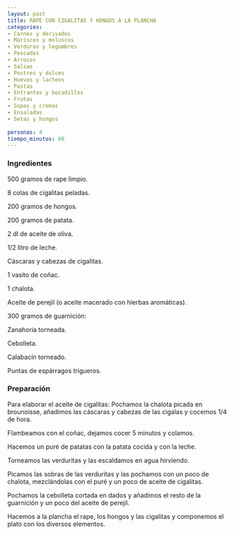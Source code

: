 ```yaml
---
layout: post
title: RAPE CON CIGALITAS Y HONGOS A LA PLANCHA
categories:
- Carnes y derivados
- Mariscos y moluscos
- Verduras y legumbres
- Pescados
- Arroces
- Salsas
- Postres y dulces
- Huevos y lacteos
- Pastas
- Entrantes y bocadillos
- Frutas
- Sopas y cremas
- Ensaladas
- Setas y hongos
 
personas: 4 
tiempo_minutos: 60 
---
```

<h3>Ingredientes</h3>
500 gramos de rape limpio.

8 colas de cigalitas peladas.

200 gramos de hongos.

200 gramos de patata.

2 dl de aceite de oliva.

1/2 litro de leche.

Cáscaras y cabezas de cigalitas.

1 vasito de coñac.

1 chalota.

Aceite de perejil (o aceite macerado con hierbas aromáticas).

300 gramos de guarnición:

Zanahoria torneada.

Cebolleta.

Calabacín torneado.

Puntas de espárragos trigueros.

<h3>Preparación</h3>
Para elaborar el aceite de cigalitas: Pochamos la chalota picada en brounoisse, añadimos las cáscaras y cabezas de las cigalas y cocemos 1/4 de hora.

Flambeamos con el coñac, dejamos cocer 5 minutos y colamos.

Hacemos un puré de patatas con la patata cocida y con la leche.

Torneamos las verduritas y las escaldamos en agua hirviendo.

Picamos las sobras de las verduritas y las pochamos con un poco de chalota, mezclándolas con el puré y un poco de aceite de cigalitas.

Pochamos la cebolleta cortada en dados y añadimos el resto de la guarnición y un poco del aceite de perejil.

Hacemos a la plancha el rape, los hongos y las cigalitas y componemos el plato con los diversos elementos.

